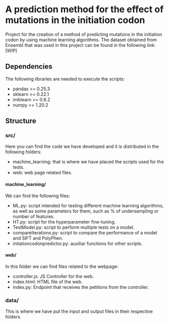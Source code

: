 # A prediction method for the effect of mutations in the initiation codon
Project for the creation of a method of predicting mutations in the initiation codon by using machine learning algorithms.
The dataset obtained from Ensembl that was used in this project can be found in the following link: [WIP]

## Dependencies
The following libraries are needed to execute the scripts:
- pandas >= 0.25.3
- sklearn >= 0.22.1
- imblearn >= 0.6.2
- numpy >= 1.20.2

## Structure
### src/
Here you can find the code we have developed and it is distributed in the following folders:
- machine_learning: that is where we have placed the scripts used for the tests.
- web: web page related files.

#### machine_learning/
We can find the following files:
- ML.py: script intended for testing different machine learning algorithms, as well as some parameters for them, such as % of undersampling or number of features.
- HT.py: script for the hyperparameter fine-tuning.
- TestModel.py: script to perform multiple tests on a model.
- compareIterations.py: script to compare the performance of a model and SIFT and PolyPhen.
- intiationcodonpredictor.py: auxiliar functions for other scripts.

#### web/
In this folder we can find files related to the webpage:
- controller.js: JS Controller for the web.
- index.html: HTML file of the web.
- index.py: Endpoint that receives the petitions from the controller.

### data/
This is where we have put the input and output files in their respective folders. 
